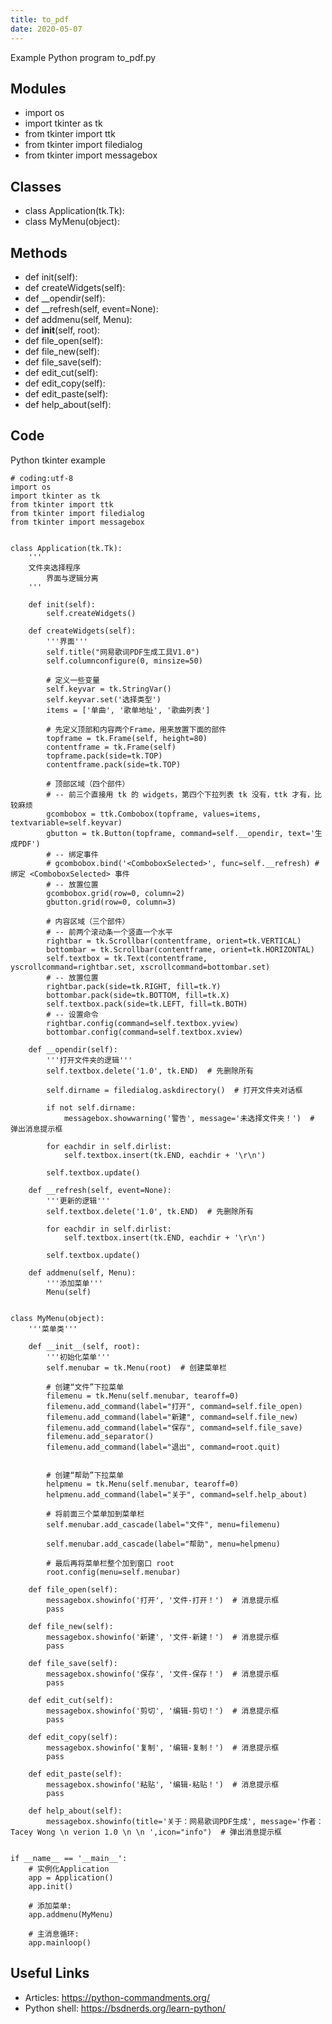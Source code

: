 ```yaml
---
title: to_pdf
date: 2020-05-07
---
```

Example Python program to_pdf.py

## Modules

* import os
* import tkinter as tk
* from tkinter import ttk
* from tkinter import filedialog
* from tkinter import messagebox

## Classes

* class Application(tk.Tk):
* class MyMenu(object):

## Methods

* def init(self):
* def createWidgets(self):
* def __opendir(self):
* def __refresh(self, event=None):
* def addmenu(self, Menu):
* def __init__(self, root):
* def file_open(self):
* def file_new(self):
* def file_save(self):
* def edit_cut(self):
* def edit_copy(self):
* def edit_paste(self):
* def help_about(self):

## Code

Python tkinter example

    # coding:utf-8
    import os
    import tkinter as tk
    from tkinter import ttk
    from tkinter import filedialog
    from tkinter import messagebox
    
    
    class Application(tk.Tk):
        '''
        文件夹选择程序
            界面与逻辑分离
        '''
    
        def init(self):
            self.createWidgets()
    
        def createWidgets(self):
            '''界面'''
            self.title("网易歌词PDF生成工具V1.0")
            self.columnconfigure(0, minsize=50)
    
            # 定义一些变量
            self.keyvar = tk.StringVar()
            self.keyvar.set('选择类型')
            items = ['单曲', '歌单地址', '歌曲列表']
    
            # 先定义顶部和内容两个Frame，用来放置下面的部件
            topframe = tk.Frame(self, height=80)
            contentframe = tk.Frame(self)
            topframe.pack(side=tk.TOP)
            contentframe.pack(side=tk.TOP)
    
            # 顶部区域（四个部件）
            # -- 前三个直接用 tk 的 widgets，第四个下拉列表 tk 没有，ttk 才有，比较麻烦
            gcombobox = ttk.Combobox(topframe, values=items, textvariable=self.keyvar)
            gbutton = tk.Button(topframe, command=self.__opendir, text='生成PDF')
            # -- 绑定事件
            # gcombobox.bind('<ComboboxSelected>', func=self.__refresh) # 绑定 <ComboboxSelected> 事件
            # -- 放置位置
            gcombobox.grid(row=0, column=2)
            gbutton.grid(row=0, column=3)
    
            # 内容区域（三个部件）
            # -- 前两个滚动条一个竖直一个水平
            rightbar = tk.Scrollbar(contentframe, orient=tk.VERTICAL)
            bottombar = tk.Scrollbar(contentframe, orient=tk.HORIZONTAL)
            self.textbox = tk.Text(contentframe, yscrollcommand=rightbar.set, xscrollcommand=bottombar.set)
            # -- 放置位置
            rightbar.pack(side=tk.RIGHT, fill=tk.Y)
            bottombar.pack(side=tk.BOTTOM, fill=tk.X)
            self.textbox.pack(side=tk.LEFT, fill=tk.BOTH)
            # -- 设置命令
            rightbar.config(command=self.textbox.yview)
            bottombar.config(command=self.textbox.xview)
    
        def __opendir(self):
            '''打开文件夹的逻辑'''
            self.textbox.delete('1.0', tk.END)  # 先删除所有
    
            self.dirname = filedialog.askdirectory()  # 打开文件夹对话框
    
            if not self.dirname:
                messagebox.showwarning('警告', message='未选择文件夹！')  # 弹出消息提示框
    
            for eachdir in self.dirlist:
                self.textbox.insert(tk.END, eachdir + '\r\n')
    
            self.textbox.update()
    
        def __refresh(self, event=None):
            '''更新的逻辑'''
            self.textbox.delete('1.0', tk.END)  # 先删除所有
    
            for eachdir in self.dirlist:
                self.textbox.insert(tk.END, eachdir + '\r\n')
    
            self.textbox.update()
    
        def addmenu(self, Menu):
            '''添加菜单'''
            Menu(self)
    
    
    class MyMenu(object):
        '''菜单类'''
    
        def __init__(self, root):
            '''初始化菜单'''
            self.menubar = tk.Menu(root)  # 创建菜单栏
    
            # 创建“文件”下拉菜单
            filemenu = tk.Menu(self.menubar, tearoff=0)
            filemenu.add_command(label="打开", command=self.file_open)
            filemenu.add_command(label="新建", command=self.file_new)
            filemenu.add_command(label="保存", command=self.file_save)
            filemenu.add_separator()
            filemenu.add_command(label="退出", command=root.quit)
    
    
            # 创建“帮助”下拉菜单
            helpmenu = tk.Menu(self.menubar, tearoff=0)
            helpmenu.add_command(label="关于", command=self.help_about)
    
            # 将前面三个菜单加到菜单栏
            self.menubar.add_cascade(label="文件", menu=filemenu)
    
            self.menubar.add_cascade(label="帮助", menu=helpmenu)
    
            # 最后再将菜单栏整个加到窗口 root
            root.config(menu=self.menubar)
    
        def file_open(self):
            messagebox.showinfo('打开', '文件-打开！')  # 消息提示框
            pass
    
        def file_new(self):
            messagebox.showinfo('新建', '文件-新建！')  # 消息提示框
            pass
    
        def file_save(self):
            messagebox.showinfo('保存', '文件-保存！')  # 消息提示框
            pass
    
        def edit_cut(self):
            messagebox.showinfo('剪切', '编辑-剪切！')  # 消息提示框
            pass
    
        def edit_copy(self):
            messagebox.showinfo('复制', '编辑-复制！')  # 消息提示框
            pass
    
        def edit_paste(self):
            messagebox.showinfo('粘贴', '编辑-粘贴！')  # 消息提示框
            pass
    
        def help_about(self):
            messagebox.showinfo(title='关于：网易歌词PDF生成', message='作者：Tacey Wong \n verion 1.0 \n \n ',icon="info")  # 弹出消息提示框
    
    
    if __name__ == '__main__':
        # 实例化Application
        app = Application()
        app.init()
    
        # 添加菜单:
        app.addmenu(MyMenu)
    
        # 主消息循环:
        app.mainloop()
    

## Useful Links

- Articles: https://python-commandments.org/
- Python shell: https://bsdnerds.org/learn-python/
